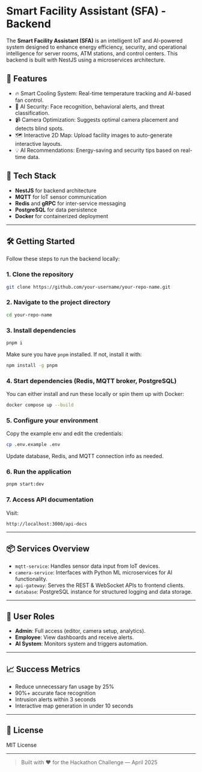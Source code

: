 # Smart Facility Assistant (SFA) - Backend

The **Smart Facility Assistant (SFA)** is an intelligent IoT and AI-powered system designed to enhance energy efficiency, security, and operational intelligence for server rooms, ATM stations, and control centers. This backend is built with NestJS using a microservices architecture.

## 🚀 Features

- 🔥 Smart Cooling System: Real-time temperature tracking and AI-based fan control.
- 🧠 AI Security: Face recognition, behavioral alerts, and threat classification.
- 📹 Camera Optimization: Suggests optimal camera placement and detects blind spots.
- 🗺️ Interactive 2D Map: Upload facility images to auto-generate interactive layouts.
- 💡 AI Recommendations: Energy-saving and security tips based on real-time data.

## 🧱 Tech Stack

- **NestJS** for backend architecture
- **MQTT** for IoT sensor communication
- **Redis** and **gRPC** for inter-service messaging
- **PostgreSQL** for data persistence
- **Docker** for containerized deployment

---

## 🛠️ Getting Started

Follow these steps to run the backend locally:

### 1. Clone the repository

```bash
git clone https://github.com/your-username/your-repo-name.git
```

### 2. Navigate to the project directory

```bash
cd your-repo-name
```

### 3. Install dependencies

```bash
pnpm i
```

Make sure you have `pnpm` installed. If not, install it with:

```bash
npm install -g pnpm
```

### 4. Start dependencies (Redis, MQTT broker, PostgreSQL)

You can either install and run these locally or spin them up with Docker:

```bash
docker compose up --build
```

### 5. Configure your environment

Copy the example env and edit the credentials:

```bash
cp .env.example .env
```

Update database, Redis, and MQTT connection info as needed.

### 6. Run the application

```bash
pnpm start:dev
```

### 7. Access API documentation

Visit:

```
http://localhost:3000/api-docs
```

---

## 📦 Services Overview

- `mqtt-service`: Handles sensor data input from IoT devices.
- `camera-service`: Interfaces with Python ML microservices for AI functionality.
- `api-gateway`: Serves the REST & WebSocket APIs to frontend clients.
- `database`: PostgreSQL instance for structured logging and data storage.

---

## 👤 User Roles

- **Admin**: Full access (editor, camera setup, analytics).
- **Employee**: View dashboards and receive alerts.
- **AI System**: Monitors system and triggers automation.

---

## 📈 Success Metrics

- Reduce unnecessary fan usage by 25%
- 90%+ accurate face recognition
- Intrusion alerts within 3 seconds
- Interactive map generation in under 10 seconds

---

## 📄 License

MIT License

---

> Built with ❤️ for the Hackathon Challenge — April 2025
